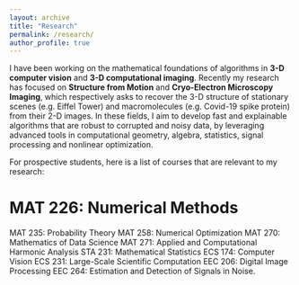 ```yaml
---
layout: archive
title: "Research"
permalink: /research/
author_profile: true
---
```


I have been working on the mathematical foundations of algorithms in **3-D computer vision** and **3-D computational imaging**. Recently my research has focused on **Structure from Motion** and **Cryo-Electron Microscopy Imaging**, which respectively asks to recover the 3-D structure of stationary scenes (e.g. Eiffel Tower) and macromolecules (e.g. Covid-19 spike protein) from their 2-D images. In these fields, I aim to develop fast and explainable algorithms that are robust to corrupted and noisy data, by leveraging advanced tools in computational geometry, algebra, statistics, signal processing and nonlinear optimization.

For prospective students, here is a list of courses that are relevant to my research:
# MAT 226: Numerical Methods
MAT 235: Probability Theory
MAT 258: Numerical Optimization
MAT 270: Mathematics of Data Science
MAT 271: Applied and Computational Harmonic Analysis
STA 231: Mathematical Statistics
ECS 174: Computer Vision
ECS 231: Large-Scale Scientific Computation
EEC 206: Digital Image Processing
EEC 264: Estimation and Detection of Signals in Noise.
